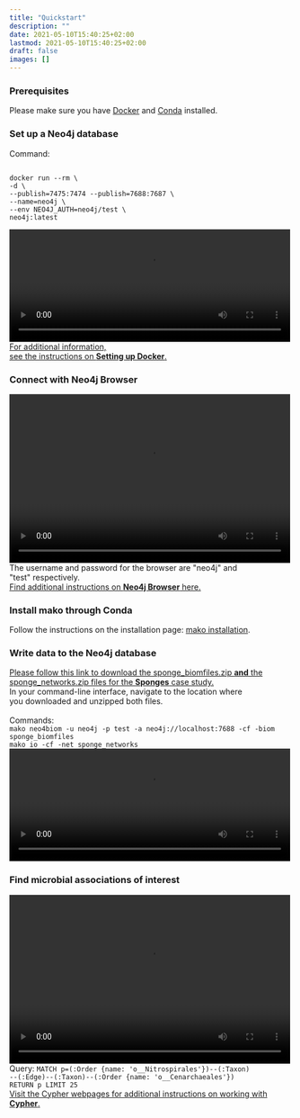 ```yaml
---
title: "Quickstart"
description: ""
date: 2021-05-10T15:40:25+02:00
lastmod: 2021-05-10T15:40:25+02:00
draft: false
images: []
---
```


<h3>Prerequisites</h3>
Please make sure you have <a href="https://docs.docker.com/get-docker/">Docker</a> and <a href="https://docs.conda.io/projects/conda/en/latest/user-guide/install/">Conda</a> installed. 
<h3>Set up a Neo4j database</h3>
Command:<br>
<pre><code>
docker run --rm \
-d \
--publish=7475:7474 --publish=7688:7687 \
--name=neo4j \
--env NEO4J_AUTH=neo4j/test \
neo4j:latest
</pre></code>
<video controls="" height="200" width="500">
<source src="/videos/docker.mp4" type="video/mp4"> </source>
</video><br>
<a href="/neo4j/docker/docker">For additional information, <br>see the instructions on <b>Setting up Docker</b>.</a>
<h3>Connect with Neo4j Browser</h3>
<video controls="" height="300" width="500">
<source src="/videos/browser.mp4" type="video/mp4"> </source>
</video><br>
The username and password for the browser are "neo4j" and <br>"test" respectively. <br><a href="/neo4j/browser/browser">Find additional instructions on <b>Neo4j Browser</b> here.</a>
<h3>Install mako through Conda</h3>
Follow the instructions on the installation page: <a href="/installation/instructions/conda/">mako installation</a>. 
<h3>Write data to the Neo4j database</h3>
<a href="/examples/sponges/intro">Please follow this link to download the sponge_biomfiles.zip <b>and</b> the sponge_networks.zip files for the <b>Sponges</b> case study.</a> <br>In your command-line interface, navigate to the location where <br>you downloaded and unzipped both files. <br><br>
Commands:<br>
<code>mako neo4biom -u neo4j -p test -a neo4j://localhost:7688 -cf -biom sponge_biomfiles</code><br>
<code>mako io -cf -net sponge_networks</code>

<video controls="" height="200" width="500">
<source src="/videos/mako.mp4" type="video/mp4"> </source>
</video><br>
<h3>Find microbial associations of interest</h3>
<video controls="" height="300" width="500">
<source src="/videos/query.mp4" type="video/mp4"> </source>
</video><br>
Query: <code>MATCH p=(:Order {name: 'o__Nitrospirales'})--(:Taxon)<br>--(:Edge)--(:Taxon)--(:Order {name: 'o__Cenarchaeales'}) <br>RETURN p LIMIT 25 </code><br>
<a href="/cypher/introduction/intro">Visit the Cypher webpages for additional instructions on working with <b>Cypher</b>.</a>
